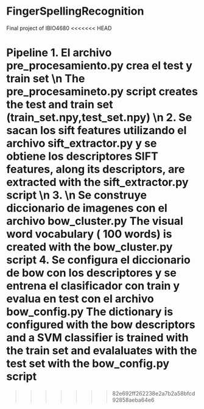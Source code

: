# FingerSpellingRecognition
Final project of IBIO4680
<<<<<<< HEAD

Pipeline
1.
El archivo pre_procesamiento.py crea el test y train set \n
The pre_procesamineto.py script creates the test and train set (train_set.npy,test_set.npy) \n
2.
Se sacan los sift features utilizando el archivo sift_extractor.py y se obtiene los descriptores
SIFT features, along its descriptors, are extracted with the sift_extractor.py script \n
3. \n
Se construye diccionario de imagenes con el archivo bow_cluster.py
The visual word vocabulary ( 100 words) is created with the bow_cluster.py script
4.
Se configura el diccionario de bow con los descriptores y se entrena el clasificador con train y evalua en test con el archivo bow_config.py
The dictionary is configured with the bow descriptors and a SVM classifier is trained with the train set and evalaluates with the test set with the bow_config.py script
=======
>>>>>>> 82e692ff262238e2a7b2a58bfcd92858aeba64e6
